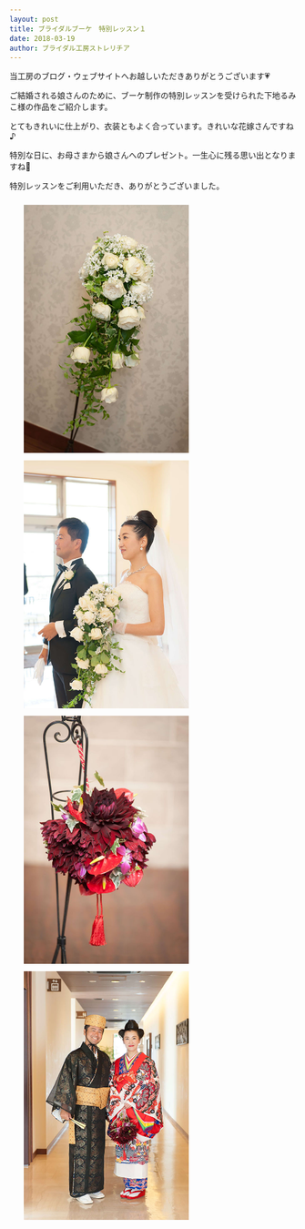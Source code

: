 ```yaml
---
layout: post
title: ブライダルブーケ　特別レッスン１
date: 2018-03-19
author: ブライダル工房ストレリチア
---
```


当工房のブログ・ウェブサイトへお越しいただきありがとうございます💗

ご結婚される娘さんのために、ブーケ制作の特別レッスンを受けられた下地るみこ様の作品をご紹介します。

とてもきれいに仕上がり、衣装ともよく合っています。きれいな花嫁さんですね♪

特別な日に、お母さまから娘さんへのプレゼント。一生心に残る思い出となりますね💐

特別レッスンをご利用いただき、ありがとうございました。


<img src="/img/blog/20180319/006.jpg" style="width:290px;padding:10px 0 0 25px;" />
<img src="/img/blog/20180319/002.jpg" style="width:290px;padding:10px 0 0 25px;" />

<img src="/img/blog/20180319/157.jpg" style="width:290px;padding:10px 0 0 25px;" />
<img src="/img/blog/20180319/129.jpg" style="width:290px;padding:10px 0 0 25px;" />
